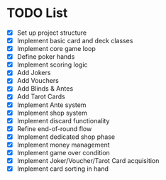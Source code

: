 # TODO List

- [x] Set up project structure
- [x] Implement basic card and deck classes
- [x] Implement core game loop
- [x] Define poker hands
- [x] Implement scoring logic
- [x] Add Jokers
- [x] Add Vouchers
- [x] Add Blinds & Antes
- [x] Add Tarot Cards
- [x] Implement Ante system
- [x] Implement shop system
- [x] Implement discard functionality
- [x] Refine end-of-round flow
- [x] Implement dedicated shop phase
- [x] Implement money management
- [x] Implement game over condition
- [x] Implement Joker/Voucher/Tarot Card acquisition
- [x] Implement card sorting in hand
